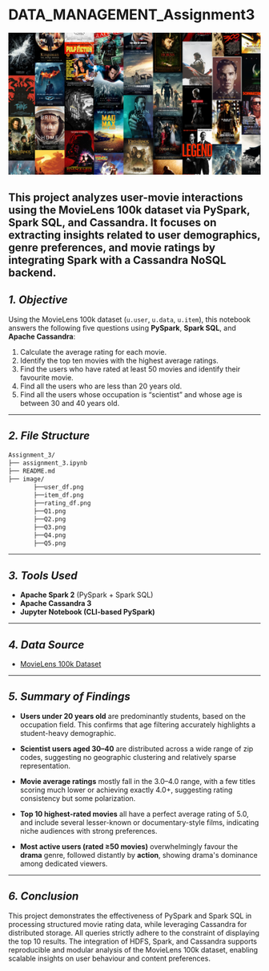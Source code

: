 # DATA_MANAGEMENT_Assignment3

<p align="center">
  <img src="image/pic.jpg" alt="Movie" width="800"/>
</p>

This project analyzes user-movie interactions using the MovieLens 100k dataset via PySpark, Spark SQL, and Cassandra. It focuses on extracting insights related to user demographics, genre preferences, and movie ratings by integrating Spark with a Cassandra NoSQL backend.
---

## *1. Objective*

Using the MovieLens 100k dataset (`u.user`, `u.data`, `u.item`), this notebook answers the following five questions using **PySpark**, **Spark SQL**, and **Apache Cassandra**:

1. Calculate the average rating for each movie.
2. Identify the top ten movies with the highest average ratings.
3. Find the users who have rated at least 50 movies and identify their favourite movie.
4. Find all the users who are less than 20 years old.
5. Find all the users whose occupation is “scientist” and whose age is between 30 and 40 years old.

---

## *2. File Structure*

```
Assignment_3/  
├── assignment_3.ipynb  
├── README.md   
├── image/  
       ├──user_df.png  
       ├──item_df.png  
       ├──rating_df.png  
       ├──Q1.png  
       ├──Q2.png  
       ├──Q3.png  
       ├──Q4.png  
       ├──Q5.png  
```

---
## *3. Tools Used*

- **Apache Spark 2** (PySpark + Spark SQL)
- **Apache Cassandra 3**
- **Jupyter Notebook (CLI-based PySpark)**

---
## *4. Data Source*

- [MovieLens 100k Dataset](https://grouplens.org/datasets/movielens/)

---

## *5. Summary of Findings*

- **Users under 20 years old** are predominantly students, based on the occupation field. This confirms that age filtering accurately highlights a student-heavy demographic.

- **Scientist users aged 30–40** are distributed across a wide range of zip codes, suggesting no geographic clustering and relatively sparse representation.

- **Movie average ratings** mostly fall in the 3.0–4.0 range, with a few titles scoring much lower or achieving exactly 4.0+, suggesting rating consistency but some polarization.

- **Top 10 highest-rated movies** all have a perfect average rating of 5.0, and include several lesser-known or documentary-style films, indicating niche audiences with strong preferences.

- **Most active users (rated ≥50 movies)** overwhelmingly favour the **drama** genre, followed distantly by **action**, showing drama's dominance among dedicated viewers.

---

## *6. Conclusion*

This project demonstrates the effectiveness of PySpark and Spark SQL in processing structured movie rating data, while leveraging Cassandra for distributed storage. All queries strictly adhere to the constraint of displaying the top 10 results. The integration of HDFS, Spark, and Cassandra supports reproducible and modular analysis of the MovieLens 100k dataset, enabling scalable insights on user behaviour and content preferences.
